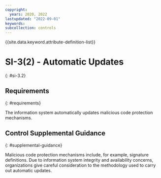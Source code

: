 ```yaml
---
copyright:
  years: 2020, 2022
lastupdated: "2022-09-01"
keywords: 
subcollection: controls
---
```



{{site.data.keyword.attribute-definition-list}}


# SI-3(2) - Automatic Updates
{: #si-3.2}

## Requirements
{: #requirements}

The information system automatically updates malicious code protection mechanisms.

## Control Supplemental Guidance
{: #supplemental-guidance}

Malicious code protection mechanisms include, for example, signature definitions. Due to information system integrity and availability concerns, organizations give careful consideration to the methodology used to carry out automatic updates.
